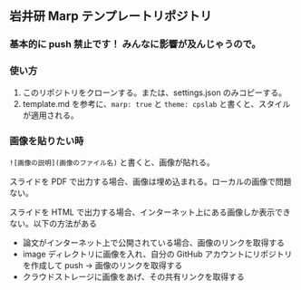 ## 岩井研 Marp テンプレートリポジトリ

### 基本的に push 禁止です！ みんなに影響が及んじゃうので。

### 使い方

1. このリポジトリをクローンする。または、settings.json のみコピーする。
2. template.md を参考に、`marp: true` と `theme: cpslab` と書くと、スタイルが適用される。

### 画像を貼りたい時

`![画像の説明](画像のファイル名)` と書くと、画像が貼れる。

スライドを PDF で出力する場合、画像は埋め込まれる。ローカルの画像で問題ない。

スライドを HTML で出力する場合、インターネット上にある画像しか表示できない。以下の方法がある

- 論文がインターネット上で公開されている場合、画像のリンクを取得する
- image ディレクトリに画像を入れ、自分の GitHub アカウントにリポジトリを作成して push -> 画像のリンクを取得する
- クラウドストレージに画像をあげ、その共有リンクを取得する
